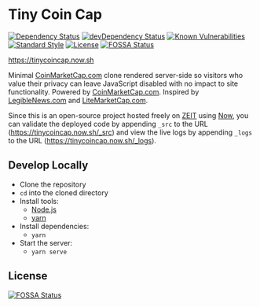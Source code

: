# Tiny Coin Cap

[![Dependency Status](https://david-dm.org/nitrohorse/tiny-coin-cap.svg)](https://david-dm.org/nitrohorse/tiny-coin-cap)
[![devDependency Status](https://david-dm.org/nitrohorse/tiny-coin-cap/dev-status.svg)](https://david-dm.org/nitrohorse/tiny-coin-cap?type=dev)
[![Known Vulnerabilities](https://snyk.io/test/github/nitrohorse/tiny-coin-cap/badge.svg)](https://snyk.io/test/github/nitrohorse/tiny-coin-cap)
[![Standard Style](https://img.shields.io/badge/code_style-standard-brightgreen.svg)](https://standardjs.com)
[![License](https://img.shields.io/badge/license-GPLv3-yellow.svg)](https://github.com/nitrohorse/tiny-coin-cap/blob/master/LICENSE)
[![FOSSA Status](https://app.fossa.io/api/projects/git%2Bgithub.com%2Fnitrohorse%2Ftiny-coin-cap.svg?type=shield)](https://app.fossa.io/projects/git%2Bgithub.com%2Fnitrohorse%2Ftiny-coin-cap?ref=badge_shield)

https://tinycoincap.now.sh

Minimal [CoinMarketCap.com](https://coinmarketcap.com/) clone rendered server-side so visitors who value their privacy can leave JavaScript disabled with no impact to site functionality. Powered by [CoinMarketCap.com](https://coinmarketcap.com/api/). Inspired by [LegibleNews.com](https://legiblenews.com/) and [LiteMarketCap.com](https://litemarketcap.com/).

Since this is an open-source project hosted freely on [ZEIT](https://zeit.co/) using [Now](https://zeit.co/now), you can validate the deployed code by appending `_src` to the URL (https://tinycoincap.now.sh/_src) and view the live logs by appending `_logs` to the URL (https://tinycoincap.now.sh/_logs).

## Develop Locally
* Clone the repository
* `cd` into the cloned directory
* Install tools:
	* [Node.js](https://nodejs.org/en/)
	* [yarn](https://yarnpkg.com/en/)
* Install dependencies: 
	* `yarn`
* Start the server:
  * `yarn serve`


## License
[![FOSSA Status](https://app.fossa.io/api/projects/git%2Bgithub.com%2Fnitrohorse%2Ftiny-coin-cap.svg?type=large)](https://app.fossa.io/projects/git%2Bgithub.com%2Fnitrohorse%2Ftiny-coin-cap?ref=badge_large)
